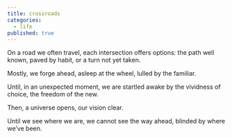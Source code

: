 ```yaml
---
title: crossroads
categories:
  - life
published: true
---
```


On a road
we often travel,
each intersection
offers options:
the path well known,
paved by habit,
or a turn
not yet taken.

Mostly,
we forge ahead,
asleep at the wheel,
lulled by the familiar.

Until,
in an unexpected moment,
we are startled awake
by the vividness of choice,
the freedom of the new.

Then,
a universe opens,
our vision clear.

Until we see where we are,
we cannot see the way ahead,
blinded by where we’ve been.
